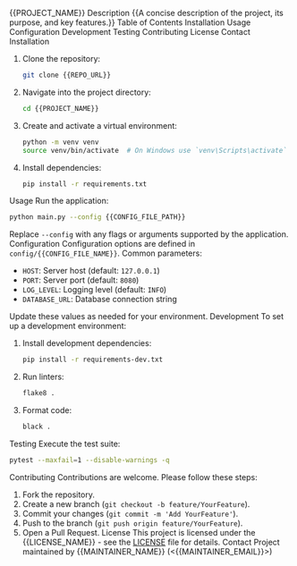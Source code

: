 {{PROJECT_NAME}}
Description
{{A concise description of the project, its purpose, and key features.}}
Table of Contents
Installation
Usage
Configuration
Development
Testing
Contributing
License
Contact
Installation
1. Clone the repository:
   ```bash
   git clone {{REPO_URL}}
   ```
2. Navigate into the project directory:
   ```bash
   cd {{PROJECT_NAME}}
   ```
3. Create and activate a virtual environment:
   ```bash
   python -m venv venv
   source venv/bin/activate  # On Windows use `venv\Scripts\activate`
   ```
4. Install dependencies:
   ```bash
   pip install -r requirements.txt
   ```
Usage
Run the application:
```bash
python main.py --config {{CONFIG_FILE_PATH}}
```
Replace `--config` with any flags or arguments supported by the application.
Configuration
Configuration options are defined in `config/{{CONFIG_FILE_NAME}}`. Common parameters:
- `HOST`: Server host (default: `127.0.0.1`)
- `PORT`: Server port (default: `8080`)
- `LOG_LEVEL`: Logging level (default: `INFO`)
- `DATABASE_URL`: Database connection string

Update these values as needed for your environment.
Development
To set up a development environment:
1. Install development dependencies:
   ```bash
   pip install -r requirements-dev.txt
   ```
2. Run linters:
   ```bash
   flake8 .
   ```
3. Format code:
   ```bash
   black .
   ```
Testing
Execute the test suite:
```bash
pytest --maxfail=1 --disable-warnings -q
```
Contributing
Contributions are welcome. Please follow these steps:
1. Fork the repository.
2. Create a new branch (`git checkout -b feature/YourFeature`).
3. Commit your changes (`git commit -m 'Add YourFeature'`).
4. Push to the branch (`git push origin feature/YourFeature`).
5. Open a Pull Request.
License
This project is licensed under the {{LICENSE_NAME}} - see the [LICENSE](LICENSE) file for details.
Contact
Project maintained by {{MAINTAINER_NAME}} (<{{MAINTAINER_EMAIL}}>)
